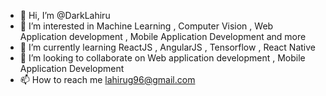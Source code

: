 - 👋 Hi, I’m @DarkLahiru
- 👀 I’m interested in Machine Learning , Computer Vision , Web Application development , Mobile Application Development and more
- 🌱 I’m currently learning ReactJS , AngularJS , Tensorflow , React Native
- 💞️ I’m looking to collaborate on Web application development , Mobile Application Development
- 📫 How to reach me lahirug96@gmail.com

<!---
DarkLahiru/DarkLahiru is a ✨ special ✨ repository because its `README.md` (this file) appears on your GitHub profile.
You can click the Preview link to take a look at your changes.
--->
